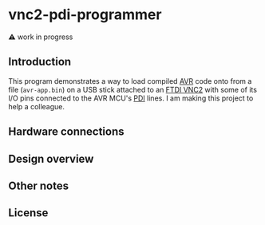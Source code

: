 # vnc2-pdi-programmer

:warning: work in progress

## Introduction

This program demonstrates a way to load compiled [AVR][avr-home] code onto  from a file (`avr-app.bin`) on a USB stick
attached to an [FTDI VNC2][vnc-home] with some of its I/O pins connected to the AVR MCU's [PDI][sigrok-pdi] lines.
I am making this project to help a colleague.


## Hardware connections


## Design overview


## Other notes

## License




[avr-home]: https://www.microchip.com/design-centers/8-bit/avr-mcus
[avr-wiki]: https://en.wikipedia.org/wiki/AVR_microcontrollers
[AVR1612]: https://www.microchip.com/wwwAppNotes/AppNotes.aspx?appnote=en591295
[AVR1612-pdf]: https://ww1.microchip.com/downloads/en/AppNotes/doc8282.pdf
[sigrok-pdi]: https://sigrok.org/wiki/Protocol_decoder:Avr_pdi

[vnc-home]: https://www.ftdichip.com/Products/ICs/VNC2.htm
[vnc-datasheet]: https://www.ftdichip.com/Support/Documents/DataSheets/ICs/DS_Vinculum-II.pdf
[vnc-ide]: https://www.ftdichip.com/Firmware/VNC2tools.htm#VNC2Toolchain
